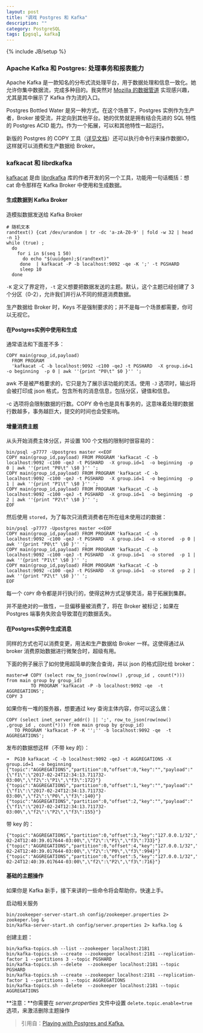 ```yaml
---
layout: post
title: "调戏 Postgres 和 Kafka"
description: ""
category: PostgreSQL
tags: [pgsql, kafka]
---
```

{% include JB/setup %}

### Apache Kafka 和 Postgres: 处理事务和报表能力

Apache Kafka 是一款知名的分布式流处理平台，用于数据处理和信息一致化。她允许你集中数据流，完成多种目的。我突然对 [Mozilla 的数据管道](https://robertovitillo.com/2017/01/23/an-overview-of-mozillas-data-pipeline/) 实现感兴趣，尤其是其中展示了 Kafka 作为流的入口。

Postgres Bottled Water 是另一种方式。在这个场景下，Postgres 实例作为生产者，Broker 接受流，并定向到其他平台。她的优势就是拥有结合先进的 SQL 特性 的 Postgres ACID 能力。作为一个拓展，可以和其他特性一起运行。

新版的 Postgres 的 COPY 工具（[详见文档](http://paquier.xyz/postgresql-2/postgres-9-6-feature-highlight-copy-dml-statements/)）还可以执行命令行来操作数据IO，这样就可以消费和生产数据给 Broker。

### kafkacat 和 librdkafka

[kafkacat](https://github.com/edenhill/kafkacat) 是由 [librdkafka](https://github.com/edenhill/librdkafka) 库的作者开发的另一个工具，功能用一句话概括：想 cat 命令那样在 Kafka Broker 中使用和生成数据。

#### 生成数据到 Kafka Broker

造模拟数据发送给 Kafka Broker

	# 随机文本
	randtext() {cat /dev/urandom | tr -dc 'a-zA-Z0-9' | fold -w 32 | head -n 1}
	while (true) ;
	  do
	    for i in $(seq 1 50)  
	      do echo "$(uuidgen);$(randtext)"
	     done  | kafkacat -P -b localhost:9092 -qe -K ';' -t PGSHARD
	     sleep 10
	  done
	  
`-K` 定义了界定符，`-t` 定义想要把数据发送的主题。默认，这个主题已经创建了 3 个分区（0-2），允许我们并行从不同的频道消费数据。

生产数据给 Broker 时，Keys 不是强制要求的；并不是每一个场景都需要，你可以无视它。

#### 在Postgres实例中使用和生成

通常语法和下面差不多：

	COPY main(group_id,payload)
	  FROM PROGRAM
	  'kafkacat -C -b localhost:9092 -c100 -qeJ -t PGSHARD  -X group.id=1  -o beginning  -p 0 | awk ''{print "P0\t" $0 }'' ';

awk 不是被严格要求的，它只是为了展示该功能的灵活。使用 `-J` 选项时，输出将会被打印成 json 格式，包含所有的消息信息，包括分区，键值和信息。

-c 选项将会限制数据的行数。COPY 命令也是具有事务的，这意味着处理的数据行数越多，事务越巨大，提交的时间也会受影响。

#### 增量消费主题

从头开始消费主体分区，并设置 100 个文档的限制时很容易的：

	bin/psql -p7777 -Upostgres master <<EOF
	COPY main(group_id,payload) FROM PROGRAM 'kafkacat -C -b localhost:9092 -c100 -qeJ -t PGSHARD  -X group.id=1  -o beginning  -p 0 | awk ''{print "P0\t" \$0 }'' ';
	COPY main(group_id,payload) FROM PROGRAM 'kafkacat -C -b localhost:9092 -c100 -qeJ -t PGSHARD  -X group.id=1  -o beginning  -p 1 | awk ''{print "P1\t" \$0 }'' ';
	COPY main(group_id,payload) FROM PROGRAM 'kafkacat -C -b localhost:9092 -c100 -qeJ -t PGSHARD  -X group.id=1  -o beginning  -p 2 | awk ''{print "P2\t" \$0 }'' ';
	EOF

然后使用 `stored`，为了每次只消费消费者在所在组未使用过的数据：

	bin/psql -p7777 -Upostgres master <<EOF
	COPY main(group_id,payload) FROM PROGRAM 'kafkacat -C -b localhost:9092 -c100 -qeJ -t PGSHARD  -X group.id=1  -o stored  -p 0 | awk ''{print "P0\t" \$0 }'' ';
	COPY main(group_id,payload) FROM PROGRAM 'kafkacat -C -b localhost:9092 -c100 -qeJ -t PGSHARD  -X group.id=1  -o stored  -p 1 | awk ''{print "P1\t" \$0 }'' ';
	COPY main(group_id,payload) FROM PROGRAM 'kafkacat -C -b localhost:9092 -c100 -qeJ -t PGSHARD  -X group.id=1  -o stored  -p 2 | awk ''{print "P2\t" \$0 }'' ';
	EOF

每一个 `COPY` 命令都是并行执行的，使得这种方式足够灵活，易于拓展到集群。

并不是绝对的一致性，一旦偏移量被消费了，将在 Broker 被标记；如果在 Postgres 端事务失败会导致潜在的数据丢失。

#### 在Postgres实例中生成消息

同样的方式也可以消费变更，用法和生产数据给 Broker 一样。这使得通过从 broker 消费原始数据进行微聚合时，超级有用。

下面的例子展示了如何使用超简单的聚合查询，并以 json 的格式回吐给 broker：

	master=# COPY (select row_to_json(row(now() ,group_id , count(*))) from main group by group_id)
	         TO PROGRAM 'kafkacat -P -b localhost:9092 -qe  -t AGGREGATIONS';
	COPY 3
	
如果你有一堆的服务器，想要通过 key 查询主体内容，你可以这么做：

	COPY (select inet_server_addr() || ';', row_to_json(row(now() ,group_id , count(*))) from main group by group_id)
	   TO PROGRAM 'kafkacat -P -K '';'' -b localhost:9092 -qe  -t AGGREGATIONS';
	   
发布的数据想这样（不带 key 的）：

	➜  PG10 kafkacat -C -b localhost:9092 -qeJ -t AGGREGATIONS -X group.id=1  -o beginning
	{"topic":"AGGREGATIONS","partition":0,"offset":0,"key":"","payload":"{\"f1\":\"2017-02-24T12:34:13.711732-03:00\",\"f2\":\"P1\",\"f3\":172}"}
	{"topic":"AGGREGATIONS","partition":0,"offset":1,"key":"","payload":"{\"f1\":\"2017-02-24T12:34:13.711732-03:00\",\"f2\":\"P0\",\"f3\":140}"}
	{"topic":"AGGREGATIONS","partition":0,"offset":2,"key":"","payload":"{\"f1\":\"2017-02-24T12:34:13.711732-03:00\",\"f2\":\"P2\",\"f3\":155}"}

带 key 的：

	{"topic":"AGGREGATIONS","partition":0,"offset":3,"key":"127.0.0.1/32","payload":"\t{\"f1\":\"2017-02-24T12:40:39.017644-03:00\",\"f2\":\"P1\",\"f3\":733}"}
	{"topic":"AGGREGATIONS","partition":0,"offset":4,"key":"127.0.0.1/32","payload":"\t{\"f1\":\"2017-02-24T12:40:39.017644-03:00\",\"f2\":\"P0\",\"f3\":994}"}
	{"topic":"AGGREGATIONS","partition":0,"offset":5,"key":"127.0.0.1/32","payload":"\t{\"f1\":\"2017-02-24T12:40:39.017644-03:00\",\"f2\":\"P2\",\"f3\":716}"}

#### 基础的主题操作

如果你是 Kafka 新手，接下来讲的一些命令将会帮助你，快速上手。

启动相关服务

	bin/zookeeper-server-start.sh config/zookeeper.properties 2> zookeper.log &
	bin/kafka-server-start.sh config/server.properties 2> kafka.log &
	
创建主题：

	bin/kafka-topics.sh --list --zookeeper localhost:2181
	bin/kafka-topics.sh --create --zookeeper localhost:2181 --replication-factor 1 --partitions 3 --topic PGSHARD
	bin/kafka-topics.sh --delete  --zookeeper localhost:2181 --topic PGSHARD
	bin/kafka-topics.sh --create --zookeeper localhost:2181 --replication-factor 1 --partitions 1 --topic AGGREGATIONS
	bin/kafka-topics.sh --delete  --zookeeper localhost:2181 --topic AGGREGATIONS
	
**注意：**你需要在 *server.properties* 文件中设置 `delete.topic.enable=true` 选项，来激活删除主题操作

> 引用自：[Playing with Postgres and Kafka.](http://www.3manuek.com/kafkacatandcopypg?utm_source=postgresweekly&utm_medium=email)